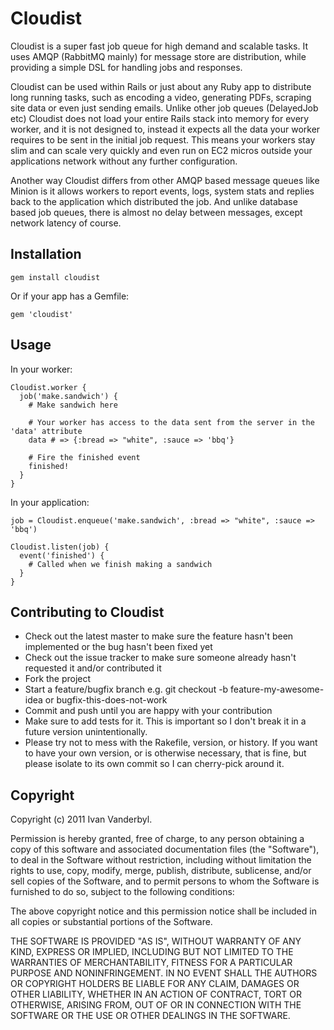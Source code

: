 Cloudist
========

Cloudist is a super fast job queue for high demand and scalable tasks. It uses AMQP (RabbitMQ mainly) for message store are
distribution, while providing a simple DSL for handling jobs and responses.

Cloudist can be used within Rails or just about any Ruby app to distribute long running tasks, such as encoding a video, generating PDFs, scraping site data
or even just sending emails. Unlike other job queues (DelayedJob etc) Cloudist does not load your entire Rails stack into memory for every worker, and it is not designed to, instead it
expects all the data your worker requires to be sent in the initial job request. This means your workers stay slim and can scale very quickly and even run on EC2 micros outside your applications
network without any further configuration.

Another way Cloudist differs from other AMQP based message queues like Minion is it allows workers to report events, logs, system stats and replies back to the application which distributed the
job. And unlike database based job queues, there is almost no delay between messages, except network latency of course.

Installation
------------

    gem install cloudist

Or if your app has a Gemfile:
    
    gem 'cloudist'

Usage
-----

In your worker:

    Cloudist.worker {
      job('make.sandwich') {
        # Make sandwich here
        
        # Your worker has access to the data sent from the server in the 'data' attribute
        data # => {:bread => "white", :sauce => 'bbq'}
        
        # Fire the finished event
        finished!
      }
    }
    
In your application:

    job = Cloudist.enqueue('make.sandwich', :bread => "white", :sauce => 'bbq')
    
    Cloudist.listen(job) {
      event('finished') {
        # Called when we finish making a sandwich
      }
    }

Contributing to Cloudist
------------------------

* Check out the latest master to make sure the feature hasn't been implemented or the bug hasn't been fixed yet
* Check out the issue tracker to make sure someone already hasn't requested it and/or contributed it
* Fork the project
* Start a feature/bugfix branch e.g. git checkout -b feature-my-awesome-idea or bugfix-this-does-not-work
* Commit and push until you are happy with your contribution
* Make sure to add tests for it. This is important so I don't break it in a future version unintentionally.
* Please try not to mess with the Rakefile, version, or history. If you want to have your own version, or is otherwise necessary, that is fine, but please isolate to its own commit so I can cherry-pick around it.
    
Copyright
---------

Copyright (c) 2011 Ivan Vanderbyl. 

Permission is hereby granted, free of charge, to any person obtaining
a copy of this software and associated documentation files (the
"Software"), to deal in the Software without restriction, including
without limitation the rights to use, copy, modify, merge, publish,
distribute, sublicense, and/or sell copies of the Software, and to
permit persons to whom the Software is furnished to do so, subject to
the following conditions:

The above copyright notice and this permission notice shall be
included in all copies or substantial portions of the Software.

THE SOFTWARE IS PROVIDED "AS IS", WITHOUT WARRANTY OF ANY KIND,
EXPRESS OR IMPLIED, INCLUDING BUT NOT LIMITED TO THE WARRANTIES OF
MERCHANTABILITY, FITNESS FOR A PARTICULAR PURPOSE AND
NONINFRINGEMENT. IN NO EVENT SHALL THE AUTHORS OR COPYRIGHT HOLDERS BE
LIABLE FOR ANY CLAIM, DAMAGES OR OTHER LIABILITY, WHETHER IN AN ACTION
OF CONTRACT, TORT OR OTHERWISE, ARISING FROM, OUT OF OR IN CONNECTION
WITH THE SOFTWARE OR THE USE OR OTHER DEALINGS IN THE SOFTWARE.

